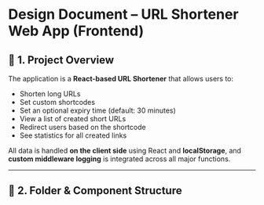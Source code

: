 # Design Document – URL Shortener Web App (Frontend)

## 🧱 1. Project Overview

The application is a **React-based URL Shortener** that allows users to:
- Shorten long URLs
- Set custom shortcodes
- Set an optional expiry time (default: 30 minutes)
- View a list of created short URLs
- Redirect users based on the shortcode
- See statistics for all created links

All data is handled **on the client side** using React and **localStorage**, and **custom middleware logging** is integrated across all major functions.

---

## 🧩 2. Folder & Component Structure

